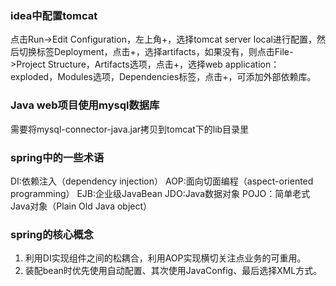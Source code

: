 ### idea中配置tomcat
点击Run->Edit Configuration，左上角+，选择tomcat server local进行配置，然后切换标签Deployment，点击+，选择artifacts，如果没有，则点击File->Project Structure，Artifacts选项，点击+，选择web application：exploded，Modules选项，Dependencies标签，点击+，可添加外部依赖库。

### Java web项目使用mysql数据库
需要将mysql-connector-java.jar拷贝到tomcat下的lib目录里

### spring中的一些术语
DI:依赖注入（dependency injection）
AOP:面向切面编程（aspect-oriented programming）
EJB:企业级JavaBean
JDO:Java数据对象
POJO：简单老式Java对象（Plain Old Java object）

### spring的核心概念
1. 利用DI实现组件之间的松耦合，利用AOP实现横切关注点业务的可重用。
2. 装配bean时优先使用自动配置、其次使用JavaConfig、最后选择XML方式。
